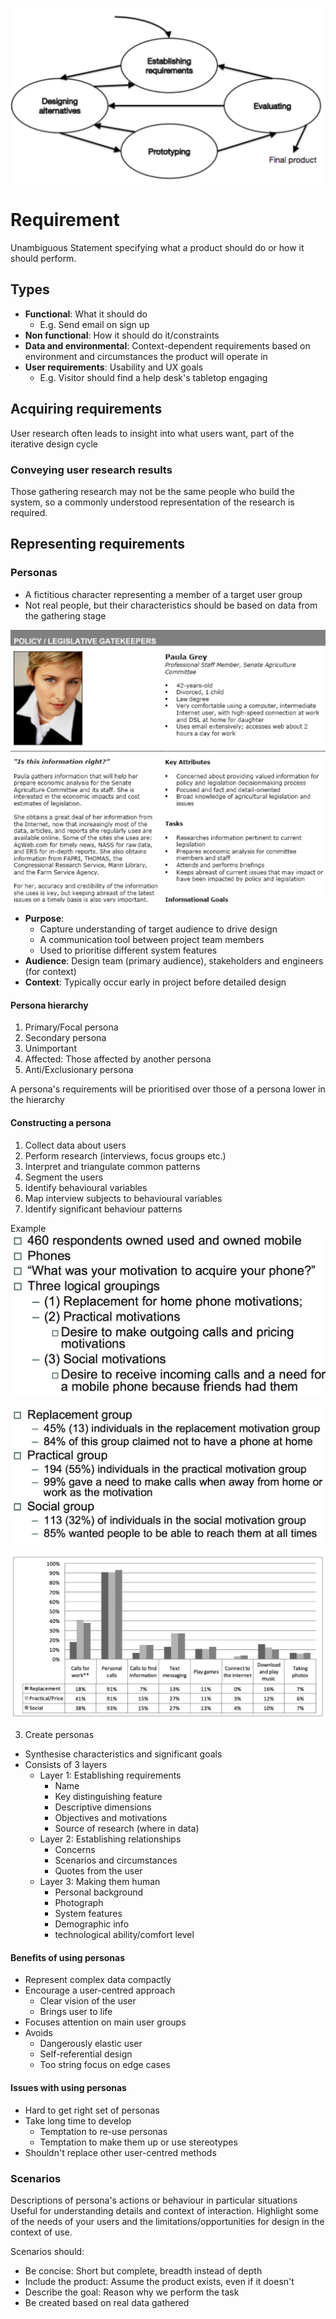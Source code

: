 ![Iterative cycle](iterative_cycle.png)

# Requirement
Unambiguous Statement specifying what a product should do or how it should perform.

## Types
* **Functional**: What it should do
  * E.g. Send email on sign up
* **Non functional**: How it should do it/constraints
* **Data and environmental**: Context-dependent requirements based on environment and circumstances the product will operate in
* **User requirements**: Usability and UX goals
  * E.g. Visitor should find a help desk's tabletop engaging

## Acquiring requirements
User research often leads to insight into what users want, part of the iterative design cycle

### Conveying user research results
Those gathering research may not be the same people who build the system, so a commonly understood representation of the research is required.

## Representing requirements

### Personas
* A fictitious character representing a member of a target user group
* Not real people, but their characteristics should be based on data from the gathering stage

![Persona example](persona_example.png)

* **Purpose**:
  * Capture understanding of target audience to drive design
  * A communication tool between project team members
  * Used to prioritise different system features
* **Audience**: Design team (primary audience), stakeholders and engineers (for context)
* **Context**: Typically occur early in project before detailed design

#### Persona hierarchy
1. Primary/Focal persona
2. Secondary persona
3. Unimportant
4. Affected: Those affected by another persona
5. Anti/Exclusionary persona

A persona's requirements will be prioritised over those of a persona lower in the hierarchy

#### Constructing a persona
1. Collect data about users
  1. Perform research (interviews, focus groups etc.)
  2. Interpret and triangulate common patterns
2. Segment the users
  1. Identify behavioural variables
  2. Map interview subjects to behavioural variables
  3. Identify significant behaviour patterns

  Example
  ![User segmentation example](user_segmentation.png)

  ![User segmentation groups](user_segmentation_groups.png)

  ![User segmentation activities](user_segmentation_activities.png)

3. Create personas
  * Synthesise characteristics and significant goals
  * Consists of 3 layers
    * Layer 1: Establishing requirements
      * Name
      * Key distinguishing feature
      * Descriptive dimensions
      * Objectives and motivations
      * Source of research (where in data)
    * Layer 2: Establishing relationships
      * Concerns
      * Scenarios and circumstances
      * Quotes from the user
    * Layer 3: Making them human
      * Personal background
      * Photograph
      * System features
      * Demographic info
      * technological ability/comfort level

#### Benefits of using personas
* Represent complex data compactly
* Encourage a user-centred approach
  * Clear vision of the user
  * Brings user to life
* Focuses attention on main user groups
* Avoids
  * Dangerously elastic user
  * Self-referential design
  * Too string focus on edge cases

#### Issues with using personas
* Hard to get right set of personas
* Take long time to develop
  * Temptation to re-use personas
  * Temptation to make them up or use stereotypes
* Shouldn't replace other user-centred methods

### Scenarios
Descriptions of persona's actions or behaviour in particular situations
Useful for understanding details and context of interaction. Highlight some of the needs of your users and the limitations/opportunities for design in the context of use.

Scenarios should:
  * Be concise: Short but complete, breadth instead of depth
  * Include the product: Assume the product exists, even if it doesn't
  * Describe the goal: Reason why we perform the task
  * Be created based on real data gathered
